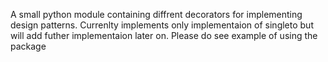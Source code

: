 A small python module containing diffrent  decorators for implementing design patterns.
Currenlty implements only implementaion of singleto but will add futher implementaion later on.
Please do see example of using the package